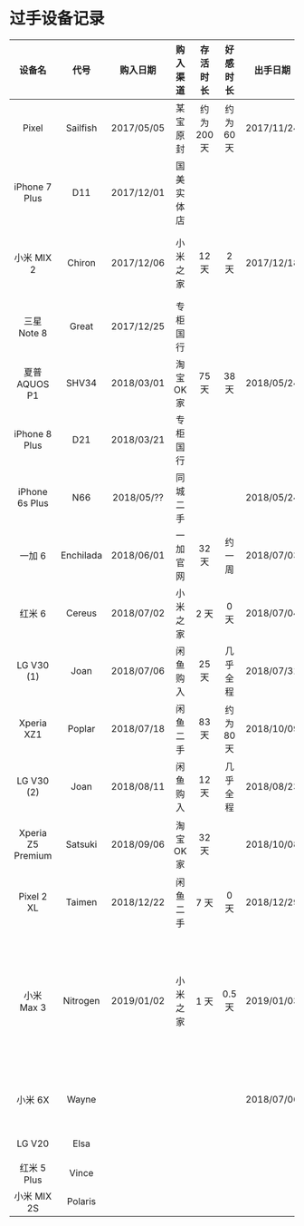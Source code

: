 # 过手设备记录

设备名 | 代号 | 购入日期 | 购入渠道 | 存活时长 | 好感时长 | 出手日期 | 出手方式 | 评价 
:----: | :----: | :----: | :----: | :----: | :----: | :----: | :----: | :----: 
Pixel | Sailfish | 2017/05/05 | 某宝原封 | 约为 200天 | 约为 60 天 | 2017/11/24 | 群友消化 | Google 大法好 
iPhone 7 Plus| D11 | 2017/12/01 | 国美实体店 | | | | |
小米 MIX 2 | Chiron | 2017/12/06 | 小米之家 | 12 天 | 2 天 | 2017/12/18 | 闲鱼自刀 | 刷 LineageOS 后下巴屏幕居然不是圆角 
三星 Note 8 | Great | 2017/12/25 | 专柜国行| | | | | 买买买，除了电池没啥短板的样子 
夏普 AQUOS P1 | SHV34 | 2018/03/01 | 淘宝 OK 家 | 75 天 | 38天 | 2018/05/24 | ??? | 这 120Hz 屏幕的洋垃圾吹爆 
iPhone 8 Plus| D21 | 2018/03/21 | 专柜国行 | | | | |
iPhone 6s Plus | N66 | 2018/05/?? | 同城二手 | | | 2018/05/24 | 爱否回收 |
一加 6 | Enchilada | 2018/06/01 | 一加官网 | 32 天 | 约一周 | 2018/07/03 | 闲鱼自刀 | 浓艳 
红米 6 | Cereus | 2018/07/02 | 小米之家 | 2 天 | 0 天 | 2018/07/04 | 原价退货 | 耽误我一天上班时间 
LG V30 (1) | Joan | 2018/07/06 | 闲鱼购入 | 25 天 | 几乎全程 | 2018/07/31 | 闲鱼自刀 | 吹爆 
Xperia XZ1 | Poplar | 2018/07/18 | 闲鱼二手 | 83 天 | 约为 80 天 | 2018/10/09 | 闲鱼自刀 | 让我无欲无求啊 
LG V30 (2) | Joan | 2018/08/11 | 闲鱼购入 | 12 天 | 几乎全程 | 2018/08/23 | 闲鱼自刀 | 吹爆 
Xperia Z5 Premium | Satsuki | 2018/09/06 | 淘宝 OK 家 | 32 天 | | 2018/10/08 | 闲鱼自刀 |
Pixel 2 XL | Taimen | 2018/12/22 | 闲鱼二手 | 7 天 | 0 天 | 2018/12/29 | 闲鱼自刀 | 看上去一点也不高级 
小米 Max 3 | Nitrogen | 2019/01/02 | 小米之家 | 1 天 | 0.5 天 | 2019/01/03 | 谎称给丈母娘买新手机 | 吹爆 
小米 6X | Wayne | | | | | 2018/07/06 | 原价退货 | 
LG V20 | Elsa | | | | | | | 竟然用了线性马达 
红米 5 Plus | Vince | | | | | | |
小米 MIX 2S | Polaris | | | | | | |
